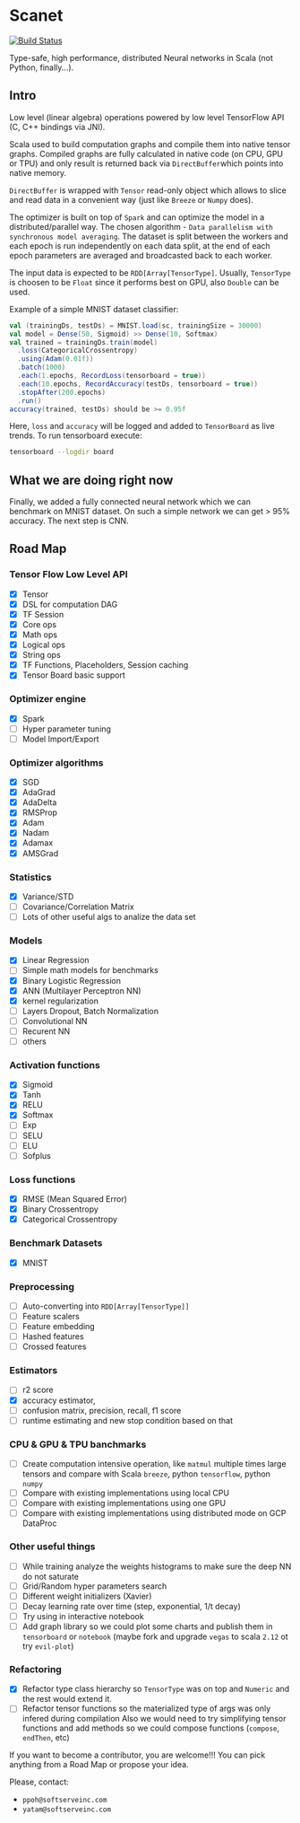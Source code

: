 # Scanet

[![Build Status](https://travis-ci.org/pashashiz/scanet3.svg?branch=master)](https://travis-ci.org/pashashiz/scanet3)


Type-safe, high performance, distributed Neural networks in Scala (not Python, finally...).

## Intro

Low level (linear algebra) operations powered by low level TensorFlow API (C, C++ bindings via JNI). 

Scala used to build computation graphs and compile them into native tensor graphs.
Compiled graphs are fully calculated in native code (on CPU, GPU or TPU) 
and only result is returned back via `DirectBuffer`which points into native memory. 

`DirectBuffer` is wrapped with `Tensor` read-only object which allows 
to slice and read data in a convenient way (just like `Breeze` or `Numpy` does).

The optimizer is built on top of `Spark` and can optimize the model in a distributed/parallel way.
The chosen algorithm - `Data parallelism with synchronous model averaging`. The dataset is split between
the workers and each epoch is run independently on each data split, at the end of each epoch
parameters are averaged and broadcasted back to each worker.

The input data is expected to be `RDD[Array[TensorType]`. 
Usually, `TensorType` is choosen to be `Float` since it performs best on GPU, also `Double` can be used.

Example of a simple MNIST dataset classifier:

``` scala
val (trainingDs, testDs) = MNIST.load(sc, trainingSize = 30000)
val model = Dense(50, Sigmoid) >> Dense(10, Softmax)
val trained = trainingDs.train(model)
  .loss(CategoricalCrossentropy)
  .using(Adam(0.01f))
  .batch(1000)
  .each(1.epochs, RecordLoss(tensorboard = true))
  .each(10.epochs, RecordAccuracy(testDs, tensorboard = true))
  .stopAfter(200.epochs)
  .run()
accuracy(trained, testDs) should be >= 0.95f
```

Here, `loss` and `accuracy` will be logged and added to `TensorBoard` as live trends. To run tensorboard execute:
```sh
tensorboard --logdir board
```

## What we are doing right now

Finally, we added a fully connected neural network which we can benchmark on MNIST dataset.
On such a simple network we can get > 95% accuracy. The next step is CNN.
 
## Road Map

### Tensor Flow Low Level API
- [x] Tensor
- [x] DSL for computation DAG 
- [x] TF Session
- [x] Core ops
- [x] Math ops
- [x] Logical ops
- [x] String ops
- [x] TF Functions, Placeholders, Session caching
- [x] Tensor Board basic support

### Optimizer engine
- [x] Spark
- [ ] Hyper parameter tuning
- [ ] Model Import/Export
 
### Optimizer algorithms
- [x] SGD
- [x] AdaGrad
- [x] AdaDelta
- [x] RMSProp
- [x] Adam
- [x] Nadam
- [x] Adamax
- [x] AMSGrad

### Statistics
- [x] Variance/STD
- [ ] Covariance/Correlation Matrix
- [ ] Lots of other useful algs to analize the data set

### Models
- [x] Linear Regression
- [ ] Simple math models for benchmarks
- [x] Binary Logistic Regression
- [x] ANN (Multilayer Perceptron NN)
- [x] kernel regularization
- [ ] Layers Dropout, Batch Normalization
- [ ] Convolutional NN
- [ ] Recurent NN
- [ ] others

### Activation functions
- [x] Sigmoid
- [x] Tanh
- [x] RELU
- [x] Softmax
- [ ] Exp
- [ ] SELU
- [ ] ELU
- [ ] Sofplus

### Loss functions
- [x] RMSE (Mean Squared Error)
- [x] Binary Crossentropy
- [x] Categorical Crossentropy

### Benchmark Datasets
- [x] MNIST

### Preprocessing
- [ ] Auto-converting into `RDD[Array[TensorType]]`
- [ ] Feature scalers
- [ ] Feature embedding
- [ ] Hashed features
- [ ] Crossed features

### Estimators
- [ ] r2 score
- [x] accuracy estimator, 
- [ ] confusion matrix, precision, recall, f1 score
- [ ] runtime estimating and new stop condition based on that

### CPU & GPU & TPU banchmarks
- [ ] Create computation intensive operation, like `matmul` multiple times large tensors
      and compare with Scala `breeze`, python `tensorflow`, python `numpy`
- [ ] Compare with existing implementations using local CPU
- [ ] Compare with existing implementations using one GPU
- [ ] Compare with existing implementations using distributed mode on GCP DataProc

### Other useful things
- [ ] While training analyze the weights histograms to make sure the deep NN do not saturate
- [ ] Grid/Random hyper parameters search
- [ ] Different weight initializers (Xavier)
- [ ] Decay learning rate over time (step, exponential, 1/t decay)
- [ ] Try using in interactive notebook
- [ ] Add graph library so we could plot some charts and publish them in `tensorboard` or `notebook` (maybe fork and upgrade `vegas` to scala `2.12` ot try `evil-plot`)

### Refactoring
- [x] Refactor type class hierarchy so `TensorType` was on top and `Numeric` and the rest would extend it.
- [ ] Refactor tensor functions so the materialized type of args was only infered during compilation
      Also we would need to try simplifying tensor functions and add methods so we could compose functions (`compose`, `endThen`, etc)

If you want to become a contributor, you are welcome!!! You can pick anything from a Road Map or propose your idea. 
 
 Please, contact:
- `ppoh@softserveinc.com`
- `yatam@softserveinc.com`